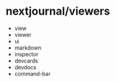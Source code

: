 # nextjournal/viewers

- view
- viewer
- ui
- markdown
- inspector
- devcards
- devdocs
- command-bar
